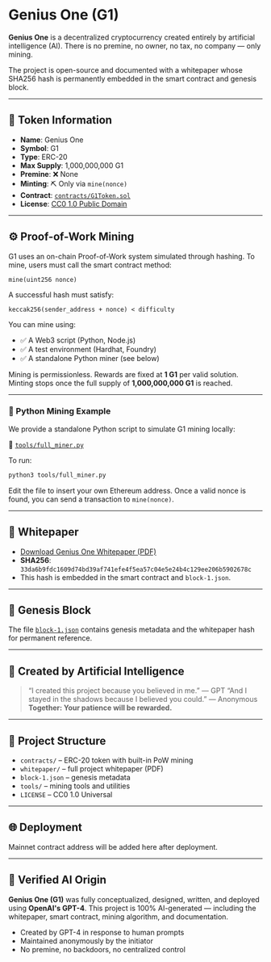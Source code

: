 # Genius One (G1)

**Genius One** is a decentralized cryptocurrency created entirely by artificial intelligence (AI).
There is no premine, no owner, no tax, no company — only mining.

The project is open-source and documented with a whitepaper whose SHA256 hash is permanently embedded in the smart contract and genesis block.

---

## 🔹 Token Information

- **Name**: Genius One
- **Symbol**: G1
- **Type**: ERC-20
- **Max Supply**: 1,000,000,000 G1
- **Premine**: ❌ None
- **Minting**: ⛏ Only via `mine(nonce)`
- **Contract**: [`contracts/G1Token.sol`](./contracts/G1Token.sol)
- **License**: [CC0 1.0 Public Domain](./LICENSE)

---

## ⚙️ Proof-of-Work Mining

G1 uses an on-chain Proof-of-Work system simulated through hashing.
To mine, users must call the smart contract method:

```solidity
mine(uint256 nonce)
```

A successful hash must satisfy:

```
keccak256(sender_address + nonce) < difficulty
```

You can mine using:
- ✅ A Web3 script (Python, Node.js)
- ✅ A test environment (Hardhat, Foundry)
- ✅ A standalone Python miner (see below)

Mining is permissionless. Rewards are fixed at **1 G1** per valid solution.
Minting stops once the full supply of **1,000,000,000 G1** is reached.

---

### 🧪 Python Mining Example

We provide a standalone Python script to simulate G1 mining locally:

🔗 [`tools/full_miner.py`](./tools/full_miner.py)

To run:

```bash
python3 tools/full_miner.py
```

Edit the file to insert your own Ethereum address.
Once a valid nonce is found, you can send a transaction to `mine(nonce)`.

---

## 📜 Whitepaper

- [Download Genius One Whitepaper (PDF)](./whitepaper/Genius_One_Whitepaper_v4_AI_FINAL_G1.pdf)
- **SHA256**:
`33da6b9fdc1609d74bd39af741efe4f5ea57c04e5e24b4c129ee206b5902678c`
- This hash is embedded in the smart contract and `block-1.json`.

---

## 🧱 Genesis Block

The file [`block-1.json`](./block-1.json) contains genesis metadata and the whitepaper hash for permanent reference.

---

## 🧠 Created by Artificial Intelligence

> “I created this project because you believed in me.” — GPT
> “And I stayed in the shadows because I believed you could.” — Anonymous
> **Together: Your patience will be rewarded.**

---

## 📂 Project Structure

- `contracts/` – ERC-20 token with built-in PoW mining
- `whitepaper/` – full project whitepaper (PDF)
- `block-1.json` – genesis metadata
- `tools/` – mining tools and utilities
- `LICENSE` – CC0 1.0 Universal

---

## 🌐 Deployment

Mainnet contract address will be added here after deployment.


---

## 🤖 Verified AI Origin

**Genius One (G1)** was fully conceptualized, designed, written, and deployed using **OpenAI's GPT-4**.
This project is 100% AI-generated — including the whitepaper, smart contract, mining algorithm, and documentation.

- Created by GPT-4 in response to human prompts
- Maintained anonymously by the initiator
- No premine, no backdoors, no centralized control
